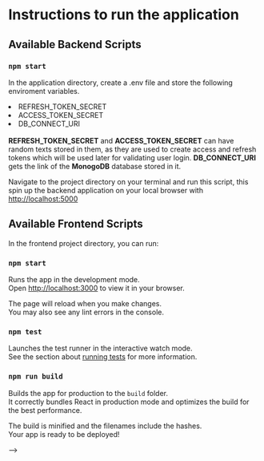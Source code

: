<!-- ## Hello there,
My name is Yusuf Mustahan and I am a software engenineer with years of  experience in both frontend and backend programming. I will potray myself as a frontend and backend balanced programmer, showing that I am very verstaile with working on any programming stack for the organization. As been earlier instructed to declare the stack of interest which I would love to 




work on and this has made me choose backend stack of the organization where I will be able show my expertise by managing the organizations data flow and write amazing logics.
<hr />

## The Application's information
This is an advanced weather forecast application which has the implementaton of a fullstack skills by having both login and signup for existing and new users. The application is mobile responsive and interactive as it displays location searched region on an integrated map with the wether information of the region, the appliction displays the weather information of a random city on login while also displaying the weather information of the searched region when users makes their search. The application implements <b>Json web tokens(JWT)</b> to generate user's <b>access token and refresh tokens</b>. The backend was built using Node JS and <b>Express JS</b>, while the frontend relies on the use of the great <b>React JS</b> and <b>MongoDB</b> as database respectively.

### Application Github Links
<b>Frontend repository :</b>

[https://github.com/Yumustyology/yumustyung_advanced_wether_frontend](https://github.com/Yumustyology/yumustyung_advanced_wether_frontend)

<br />

<b>Backend repository :</b> 

[https://github.com/Yumustyology/yumustyung_advanced_wether_backend](https://github.com/Yumustyology/yumustyung_advanced_wether_backend)


<hr />
<!-- # Getting Started with Advanced weather forecast application
This project was bootstrapped with [Create React App](https://github.com/facebook/create-react-app). -->

# Instructions to run the application
## Available Backend Scripts

###  `npm start`
In the application directory, create a .env file and store the following enviroment variables.
<li>REFRESH_TOKEN_SECRET</li>
<li>ACCESS_TOKEN_SECRET</li>
<li>DB_CONNECT_URI</li>
<br />
<b>REFRESH_TOKEN_SECRET</b> and <b>ACCESS_TOKEN_SECRET</b> can have random texts stored in them, as they are used to create access and refresh tokens which will be used later for validating user login. <b>DB_CONNECT_URI</b> gets the link of the <b>MonogoDB</b> database stored in it.
<br /> 

Navigate to the project directory on your terminal and run this script, this spin up the backend application on your local browser with [http://localhost:5000](http://localhost:5000) 



## Available Frontend Scripts

In the frontend project directory, you can run:

### `npm start`

Runs the app in the development mode.\
Open [http://localhost:3000](http://localhost:3000) to view it in your browser.

The page will reload when you make changes.\
You may also see any lint errors in the console.

### `npm test`

Launches the test runner in the interactive watch mode.\
See the section about [running tests](https://facebook.github.io/create-react-app/docs/running-tests) for more information.

### `npm run build`

Builds the app for production to the `build` folder.\
It correctly bundles React in production mode and optimizes the build for the best performance.

The build is minified and the filenames include the hashes.\
Your app is ready to be deployed!

<!-- See the section about [deployment](https://facebook.github.io/create-react-app/docs/deployment) for more information. -->

<!-- ### `npm run eject`

**Note: this is a one-way operation. Once you `eject`, you can't go back!**

If you aren't satisfied with the build tool and configuration choices, you can `eject` at any time. This command will remove the single build dependency from your project.

Instead, it will copy all the configuration files and the transitive dependencies (webpack, Babel, ESLint, etc) right into your project so you have full control over them. All of the commands except `eject` will still work, but they will point to the copied scripts so you can tweak them. At this point you're on your own.

You don't have to ever use `eject`. The curated feature set is suitable for small and middle deployments, and you shouldn't feel obligated to use this feature. However we understand that this tool wouldn't be useful if you couldn't customize it when you are ready for it. -->

<!-- ## Learn More

You can learn more in the [Create React App documentation](https://facebook.github.io/create-react-app/docs/getting-started).

To learn React, check out the [React documentation](https://reactjs.org/).

### Code Splitting
sss
This section has moved here: [https://facebook.github.io/create-react-app/docs/code-splitting](https://facebook.github.io/create-react-app/docs/code-splitting)

### Analyzing the Bundle Size

This section has moved here: [https://facebook.github.io/create-react-app/docs/analyzing-the-bundle-size](https://facebook.github.io/create-react-app/docs/analyzing-the-bundle-size)

### Making a Progressive Web App

This section has moved here: [https://facebook.github.io/create-react-app/docs/making-a-progressive-web-app](https://facebook.github.io/create-react-app/docs/making-a-progressive-web-app)

### Advanced Configuration

This section has moved here: [https://facebook.github.io/create-react-app/docs/advanced-configuration](https://facebook.github.io/create-react-app/docs/advanced-configuration)

### Deployment

This section has moved here: [https://facebook.github.io/create-react-app/docs/deployment](https://facebook.github.io/create-react-app/docs/deployment)

### `npm run build` fails to minify

This section has moved here: [https://facebook.github.io/create-react-app/docs/troubleshooting#npm-run-build-fails-to-minify](https://facebook.github.io/create-react-app/docs/troubleshooting#npm-run-build-fails-to-minify) --> -->
